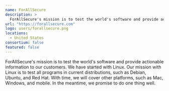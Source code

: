 ```yaml
---
name: ForAllSecure
description: > 
  ForAllSecure's mission is to test the world's software and provide actionable information to our customers.
url: "https://forallsecure.com"
logo: users/forallsecure.png
locations: 
  - United States
consortium: false
featured: false
---
```


ForAllSecure's mission is to test the world's software and provide actionable information to our customers. We have started with Linux. Our mission with Linux is to test all programs in current distributions, such as Debian, Ubuntu, and Red Hat. With time, we will cover other platforms, such as Mac, Windows, and mobile. In the meantime, we promise to do one thing well.
